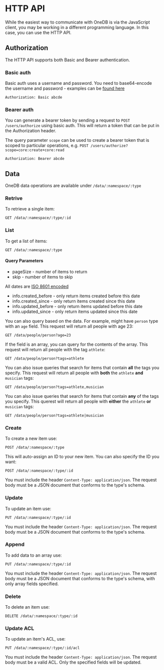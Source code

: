 # HTTP API

While the easiest way to communicate with OneDB is via the JavaScript client,
you may be working in a different programming language. In this case, you can use the HTTP API.

## Authorization
The HTTP API supports both Basic and Bearer authentication.

### Basic auth
Basic auth uses a username and password. You need to base64-encode the username and password -
examples can be [found here](https://gist.github.com/brandonmwest/a2632d0a65088a20c00a)

```
Authorization: Basic abcde
```

### Bearer auth
You can generate a bearer token by sending a request to `POST /users/authorize` using
basic auth. This will return a token that can be put in the Authorization header.

The query parameter `scope` can be used to create a bearer token that is scoped to particular
operations, e.g. `POST /users/authorize?scope=core:create+core:read`

```
Authorization: Bearer abcde
```

## Data
OneDB data operations are available under `/data/:namespace/:type`

### Retrive
To retrieve a single item:

```
GET /data/:namespace/:type/:id
```

### List
To get a list of items:

```
GET /data/:namespace/:type
```

#### Query Parameters
* pageSize - number of items to return
* skip - number of items to skip

All dates are [ISO 8601 encoded](https://en.wikipedia.org/wiki/ISO_8601)
* info.created_before - only return items created before this date
* info.created_since - only return items created since this date
* info.updated_before - only return items updated before this date
* info.updated_since - only return items updated since this date

You can also query based on the data. For example, might have `person` type with an `age` field.
This request will return all people with age 23:
```
GET /data/people/person?age=23
```

If the field is an array, you can query for the contents of the array. This request will
return all people with the tag `athlete`:

```
GET /data/people/person?tags=athlete
```

You can also issue queries that search for items that contain **all** the tags you specify.
This request will return all people with **both** the `athlete` **and** `musician` tags:

```
GET /data/people/person?tags=athlete,musician
```

You can also issue queries that search for items that contain **any** of the tags you specify.
This querest will return all people with **either** the `athlete` **or** `musician` tags:

```
GET /data/people/person?tags=athlete|musician
```

### Create
To create a new item use:
```
POST /data/:namespace/:type
```
This will auto-assign an ID to your new item. You can also specify the ID you want:
```
POST /data/:namespace/:type/:id
```

You must include the header `Content-Type: application/json`. The request body
must be a JSON document that conforms to the type's schema.

### Update
To update an item use:
```
PUT /data/:namespace/:type/:id
```

You must include the header `Content-Type: application/json`. The request body
must be a JSON document that conforms to the type's schema.

### Append
To add data to an array use:
```
PUT /data/:namespace/:type/:id
```
You must include the header `Content-Type: application/json`. The request body
must be a JSON document that conforms to the type's schema, with only array fields specified.

### Delete
To delete an item use:
```
DELETE /data/:namespace/:type/:id
```

### Update ACL
To update an item's ACL, use:
```
PUT /data/:namespace/:type/:id/acl
```

You must include the header `Content-Type: application/json`. The request body
must be a valid ACL. Only the specified fields will be updated.

